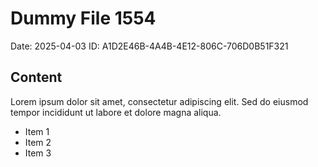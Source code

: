 # Dummy File 1554

Date: 2025-04-03
ID: A1D2E46B-4A4B-4E12-806C-706D0B51F321

## Content

Lorem ipsum dolor sit amet, consectetur adipiscing elit.
Sed do eiusmod tempor incididunt ut labore et dolore magna aliqua.

* Item 1
* Item 2
* Item 3
